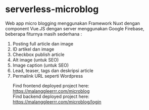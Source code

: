 # serverless-microblog
Web app micro blogging menggunakan Framework Nuxt dengan component Vue.JS dengan server menggunakan Google Firebase, 
beberapa fiturnya masih sederhana :
1.  Posting full article dan image
2.  ID artikel dan image
3.  Checkbox publish article
4.  Alt image (untuk SEO)
5.  Image caption (untuk SEO)
6.  Lead, teaser, tags dan deskripsi article
7.  Permalink URL seperti Wordpress<p>
Find frontend deployed project here: https://malanggleerrr.com/microblog <br>
Find backend deployed project here: https://malanggleerrr.com/microblog/login
